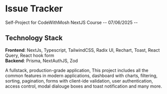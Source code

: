 # Issue Tracker
Self-Project for CodeWithMosh NextJS Course
-- 07/06/2025 --

## Technology Stack
 **Frontend**: NextJs, Typescript, TailwindCSS, Radix UI, Rechart, Toast, React Query, React hook form </br>
 **Backend**: Prisma, NextAuthJS, Zod

 

A fullstack, production-grade application, This project includes all the common features in modern applications, dashboard with charts, filtering, sorting, pagination, forms with client-ide validation, user authentication, access control, modal dialouge boxes and toast notification and many more.
